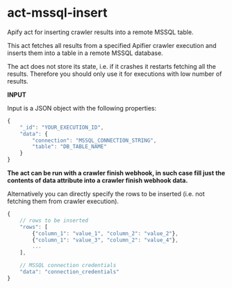 # act-mssql-insert

Apify act for inserting crawler results into a remote MSSQL table.

This act fetches all results from a specified Apifier crawler execution and inserts them into
a table in a remote MSSQL database.

The act does not store its state, i.e. if it crashes it restarts fetching all the results.
Therefore you should only use it for executions with low number of results.


**INPUT**

Input is a JSON object with the following properties:

```javascript
{
    "_id": "YOUR_EXECUTION_ID",
    "data": {
        "connection": "MSSQL_CONNECTION_STRING",
        "table": "DB_TABLE_NAME"
    }
}
```

__The act can be run with a crawler finish webhook, in such case fill just the contents of data 
attribute into a crawler finish webhook data.__

Alternatively you can directly specify the rows to be inserted (i.e. not fetching them from crawler execution).
```javascript
{
    // rows to be inserted
    "rows": [
        {"column_1": "value_1", "column_2": "value_2"},
        {"column_1": "value_3", "column_2": "value_4"},
        ...
    ],

    // MSSQL connection credentials
    "data": "connection_credentials"
}
```
